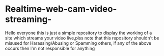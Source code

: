 # Realtime-web-cam-video-streaming-
Hello everyone this is just a simple repository to display the working of a site which streams your video live,plss note that this repository shouldn't be misused for Harassing/Abusing or Spamming others, if any of the above occurs then I'm not responsible for anything 
